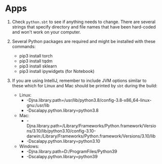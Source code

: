 # Apps

1. Check `python.sbt` to see if anything needs to change.  There are several strings that specify directory and file names that have been hard-coded and won't work on your computer.


2. Several Python packages are required and might be installed with these commands:
 
    * pip3 install torch
    * pip3 install tqdm
    * pip3 install sklearn
    * pip3 install ipywidgets (for Notebook)


3. If you are using IntelliJ, remember to include JVM options similar to these which for Linux and Mac should be printed by `sbt` during the build:
    * Linux:
        * -Djna.library.path=/usr/lib/python3.8/config-3.8-x86_64-linux-gnu:/usr/lib
        * -Dscalapy.python.library=python3.8
    * Mac:
        * -Djna.library.path=/Library/Frameworks/Python.framework/Versions/3.10/lib/python3.10/config-3.10-darwin:/Library/Frameworks/Python.framework/Versions/3.10/lib
        * -Dscalapy.python.library=python3.10
    * Windows:
        * -Djna.library.path=D:/ProgramFiles/Python39
        * -Dscalapy.python.library=python39
